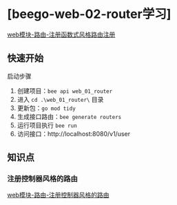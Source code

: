 


# [beego-web-02-router学习]

[web模块-路由-注册函数式风格路由注册](https://beegodoc.com/zh/developing/web/router/functional_style/)

## 快速开始
启动步骤
1. 创建项目：`bee api web_01_router`
2. 进入 `cd .\web_01_router\` 目录
3. 更新包：`go mod tidy`
4. 生成接口路由：`bee generate routers`
5. 运行项目执行 `bee run`
6. 访问接口：http://localhost:8080/v1/user

## 知识点

### 注册控制器风格的路由

[web模块-路由-注册控制器风格的路由](https://beegodoc.com/zh/developing/web/router/ctrl_style/)





